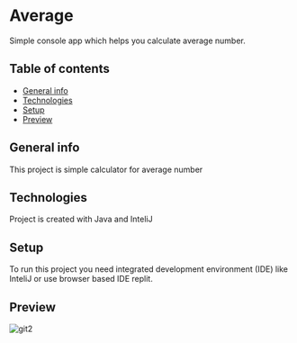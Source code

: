 # Average
Simple console app which helps you calculate average number.

## Table of contents
* [General info](#general-info)
* [Technologies](#technologies)
* [Setup](#setup)
* [Preview](#preview)

## General info
This project is simple calculator for average number
	
## Technologies
Project is created with Java and InteliJ
	
## Setup
To run this project you need integrated development environment (IDE) like InteliJ or use browser based IDE replit.

## Preview

![git2](https://user-images.githubusercontent.com/96597273/170967231-581bf307-0970-4866-9362-58f700ea8eb9.png)
